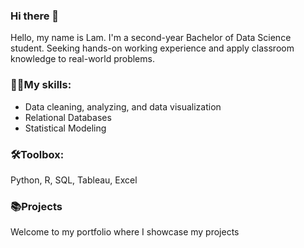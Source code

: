 ### Hi there 👋
Hello, my name is Lam. I'm a second-year Bachelor of Data Science student. Seeking hands-on working experience and apply classroom knowledge to
real-world problems. 
### 🐱‍👤My skills:
- Data cleaning, analyzing, and
data visualization
- Relational Databases
- Statistical Modeling

### 🛠️Toolbox:
Python, R, SQL,
Tableau, Excel

### 📚Projects
Welcome to my portfolio where I showcase my projects 




<!--
**Lam-Truong/Lam-Truong** is a ✨ _special_ ✨ repository because its `README.md` (this file) appears on your GitHub profile.

Here are some ideas to get you started:

- 🔭 I’m currently working on ...
- 🌱 I’m currently learning ...
- 👯 I’m looking to collaborate on ...
- 🤔 I’m looking for help with ...
- 💬 Ask me about ...
- 📫 How to reach me: ...
- 😄 Pronouns: ...
- ⚡ Fun fact: ...
-->
